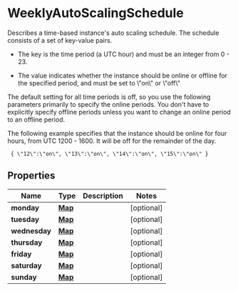 

# WeeklyAutoScalingSchedule

<p>Describes a time-based instance's auto scaling schedule. The schedule consists of a set of key-value pairs.</p> <ul> <li> <p>The key is the time period (a UTC hour) and must be an integer from 0 - 23.</p> </li> <li> <p>The value indicates whether the instance should be online or offline for the specified period, and must be set to \"on\" or \"off\"</p> </li> </ul> <p>The default setting for all time periods is off, so you use the following parameters primarily to specify the online periods. You don't have to explicitly specify offline periods unless you want to change an online period to an offline period.</p> <p>The following example specifies that the instance should be online for four hours, from UTC 1200 - 1600. It will be off for the remainder of the day.</p> <p> <code> { \"12\":\"on\", \"13\":\"on\", \"14\":\"on\", \"15\":\"on\" } </code> </p>

## Properties

| Name | Type | Description | Notes |
|------------ | ------------- | ------------- | -------------|
|**monday** | [**Map**](Map.md) |  |  [optional] |
|**tuesday** | [**Map**](Map.md) |  |  [optional] |
|**wednesday** | [**Map**](Map.md) |  |  [optional] |
|**thursday** | [**Map**](Map.md) |  |  [optional] |
|**friday** | [**Map**](Map.md) |  |  [optional] |
|**saturday** | [**Map**](Map.md) |  |  [optional] |
|**sunday** | [**Map**](Map.md) |  |  [optional] |



